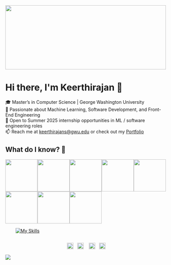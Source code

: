<img src="https://user-images.githubusercontent.com/74038190/212750147-854a394f-fee9-4080-9770-78a4b7ece53f.gif" width="500" height="200"/>

# Hi there, I'm Keerthirajan 👋

🎓 Master’s in Computer Science | George Washington University  
🌟 Passionate about Machine Learning, Software Development, and Front-End Engineering  
🚀 Open to Summer 2025 internship opportunities in ML / software engineering roles  
📫 Reach me at keerthirajans@gwu.edu or check out my [Portfolio](https://keerthirajan-personal-portfolio.netlify.app/)  

## What do I know? 📜
<img src="https://user-images.githubusercontent.com/74038190/212257472-08e52665-c503-4bd9-aa20-f5a4dae769b5.gif" width="100"><img src="https://user-images.githubusercontent.com/74038190/212257454-16e3712e-945a-4ca2-b238-408ad0bf87e6.gif" width="100"><img src="https://user-images.githubusercontent.com/74038190/212257467-871d32b7-e401-42e8-a166-fcfd7baa4c6b.gif" width="100"><img src="https://user-images.githubusercontent.com/74038190/212281775-b468df30-4edc-4bf8-a4ee-f52e1aaddc86.gif" width="100"><img src="https://github.com/Anmol-Baranwal/Cool-GIFs-For-GitHub/assets/74038190/3c16d4f2-b757-4c70-8f42-43d5dddd2c36" width="100"><img src="https://user-images.githubusercontent.com/74038190/212257465-7ce8d493-cac5-494e-982a-5a9deb852c4b.gif" width="100"><img src="https://user-images.githubusercontent.com/74038190/212280805-9bcb336b-8c55-46a8-abf8-ff286ab55472.gif" width="100"><img src="https://user-images.githubusercontent.com/74038190/212281763-e6ecd7ef-c4aa-45b6-a97c-f33f6bb592bd.gif" width="100">

&nbsp;&nbsp;&nbsp;&nbsp;&nbsp;&nbsp;&nbsp; [![My Skills](https://skillicons.dev/icons?i=kotlin,aws,flask,java,html5,css3)](https://skillicons.dev)

<h2 align="center"></h2>
<p align="center">
<a id="GitHub" href="https://github.com/Keerthirajan58/"><img height="20px" src="https://img.shields.io/badge/-GitHub-black?style=flat-square&logo=Github&logoColor=white" alt="GitHub" /></a>&nbsp;&nbsp;     
<a id="LinkedIn" href="https://linkedin.com/in/keerthirajan58/"><img height="20px" src="https://img.shields.io/badge/-Keerthirajan-blue?style=flat-square&logo=Linkedin&logoColor=white&link=https://linkedin.com/in/keerthirajan58/" alt="LinkedIn" /></a> &nbsp;&nbsp;
<a id="Website" href="https://keerthirajan-personal-portfolio.netlify.app/"><img height="20px" src="https://imgur.com/ZqeggKO.png" alt="Website" /></a>&nbsp;&nbsp;
<a id="Mail" href="mailto:keerthirajans@gwu.edu"><img height="20px" src="https://img.shields.io/badge/-Mail-red?style=flat-square&logo=Gmail&logoColor=white" alt="Mail"/></a>
</p>
<img src="https://imgur.com/MXTW5Av.png"/>
